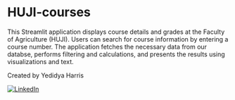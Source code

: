 # HUJI-courses

This Streamlit application displays course details and grades at the Faculty of Agriculture (HUJI). Users can search for course information by entering a course number. The application fetches the necessary data from our databse, performs filtering and calculations, and presents the results using visualizations and text.

Created by Yedidya Harris 


[![LinkedIn](https://img.shields.io/badge/-LinkedIn-blue?style=flat-square&logo=linkedin&logoColor=white)](https://www.linkedin.com/in/yedidya-harris)
